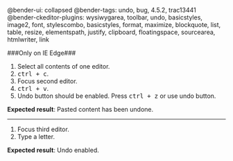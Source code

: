 @bender-ui: collapsed
@bender-tags: undo, bug, 4.5.2, trac13441
@bender-ckeditor-plugins: wysiwygarea, toolbar, undo, basicstyles, image2, font, stylescombo, basicstyles, format, maximize, blockquote, list, table, resize, elementspath, justify, clipboard, floatingspace, sourcearea, htmlwriter, link

###Only on IE Edge###

1. Select all contents of one editor.
2. <kbd>ctrl + c</kbd>.
3. Focus second editor.
4. <kbd>ctrl + v</kbd>.
5. Undo button should be enabled. Press <kbd>ctrl + z</kbd> or use undo button.

**Expected result**: Pasted content has been undone.

------------

1. Focus third editor.
2. Type a letter.

**Expected result**: Undo enabled.
